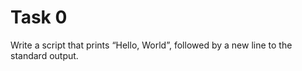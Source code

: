 Task 0
======
Write a script that prints “Hello, World”, followed by a new line to the standard output.
